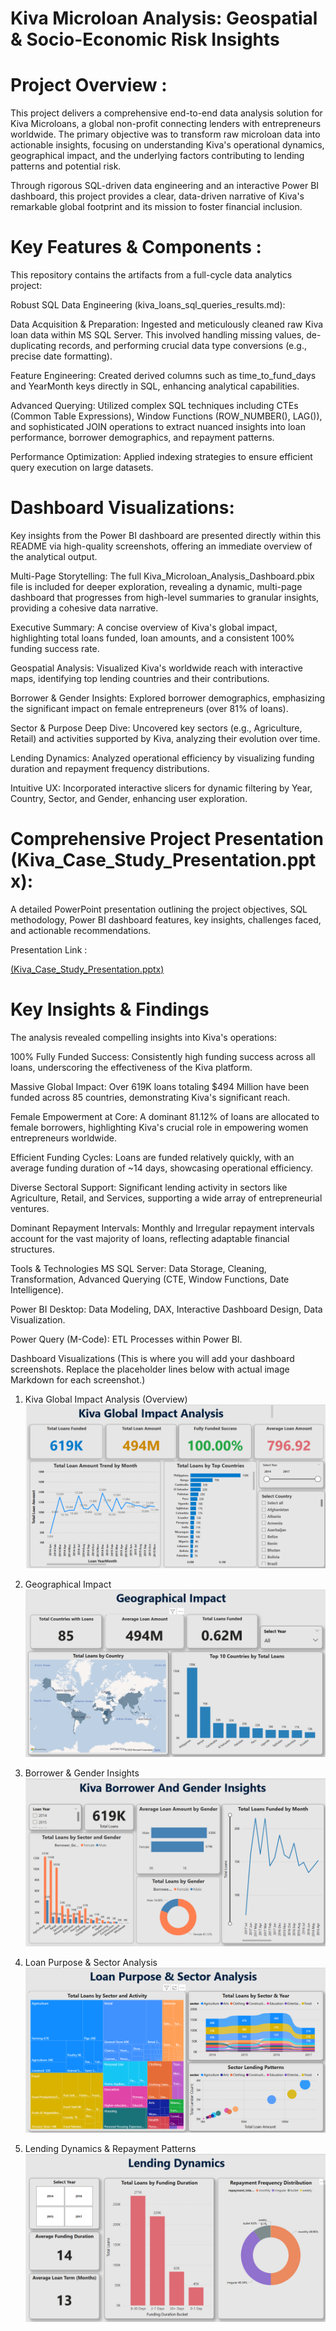 # Kiva Microloan Analysis: Geospatial & Socio-Economic Risk Insights

# Project Overview :

This project delivers a comprehensive end-to-end data analysis solution for Kiva Microloans, a global non-profit connecting lenders with entrepreneurs worldwide. The primary objective was to transform raw microloan data into actionable insights, focusing on understanding Kiva's operational dynamics, geographical impact, and the underlying factors contributing to lending patterns and potential risk.

Through rigorous SQL-driven data engineering and an interactive Power BI dashboard, this project provides a clear, data-driven narrative of Kiva's remarkable global footprint and its mission to foster financial inclusion.

# Key Features & Components :

This repository contains the artifacts from a full-cycle data analytics project:

Robust SQL Data Engineering (kiva_loans_sql_queries_results.md):

 Data Acquisition & Preparation: Ingested and meticulously cleaned raw Kiva loan data within MS SQL Server. This involved handling missing values, de-duplicating records, and performing crucial data type conversions (e.g., precise date formatting).

 Feature Engineering: Created derived columns such as time_to_fund_days and YearMonth keys directly in SQL, enhancing analytical capabilities.

 Advanced Querying: Utilized complex SQL techniques including CTEs (Common Table Expressions), Window Functions (ROW_NUMBER(), LAG()), and sophisticated JOIN operations to extract nuanced insights into loan performance, borrower demographics, and repayment patterns.

 Performance Optimization: Applied indexing strategies to ensure efficient query execution on large datasets.


# Dashboard Visualizations: 
Key insights from the Power BI dashboard are presented directly within this README via high-quality screenshots, offering an immediate overview of the analytical output.

Multi-Page Storytelling: The full Kiva_Microloan_Analysis_Dashboard.pbix file is included for deeper exploration, revealing a dynamic, multi-page dashboard that progresses from high-level summaries to granular insights, providing a cohesive data narrative.

Executive Summary: A concise overview of Kiva's global impact, highlighting total loans funded, loan amounts, and a consistent 100% funding success rate.

Geospatial Analysis: Visualized Kiva's worldwide reach with interactive maps, identifying top lending countries and their contributions.

Borrower & Gender Insights: Explored borrower demographics, emphasizing the significant impact on female entrepreneurs (over 81% of loans).

Sector & Purpose Deep Dive: Uncovered key sectors (e.g., Agriculture, Retail) and activities supported by Kiva, analyzing their evolution over time.

Lending Dynamics: Analyzed operational efficiency by visualizing funding duration and repayment frequency distributions.

Intuitive UX: Incorporated interactive slicers for dynamic filtering by Year, Country, Sector, and Gender, enhancing user exploration.

# Comprehensive Project Presentation (Kiva_Case_Study_Presentation.pptx):

A detailed PowerPoint presentation outlining the project objectives, SQL methodology, Power BI dashboard features, key insights, challenges faced, and actionable recommendations.

Presentation Link :

[(Kiva_Case_Study_Presentation.pptx)](https://github.com/git04/Kiva-Microloan-Analysis-SQL--POWER-BI/blob/main/Kiva_Case_Study_Presentation.pptx)

# Key Insights & Findings
The analysis revealed compelling insights into Kiva's operations:

100% Fully Funded Success: Consistently high funding success across all loans, underscoring the effectiveness of the Kiva platform.

Massive Global Impact: Over 619K loans totaling $494 Million have been funded across 85 countries, demonstrating Kiva's significant reach.

Female Empowerment at Core: A dominant 81.12% of loans are allocated to female borrowers, highlighting Kiva's crucial role in empowering women entrepreneurs worldwide.

Efficient Funding Cycles: Loans are funded relatively quickly, with an average funding duration of ~14 days, showcasing operational efficiency.

Diverse Sectoral Support: Significant lending activity in sectors like Agriculture, Retail, and Services, supporting a wide array of entrepreneurial ventures.

Dominant Repayment Intervals: Monthly and Irregular repayment intervals account for the vast majority of loans, reflecting adaptable financial structures.

Tools & Technologies
MS SQL Server: Data Storage, Cleaning, Transformation, Advanced Querying (CTE, Window Functions, Date Intelligence).

Power BI Desktop: Data Modeling, DAX, Interactive Dashboard Design, Data Visualization.

Power Query (M-Code): ETL Processes within Power BI.


Dashboard Visualizations
(This is where you will add your dashboard screenshots. Replace the placeholder lines below with actual image Markdown for each screenshot.)

1. Kiva Global Impact Analysis (Overview)
![Kiva Global Impact Analysis Overview Dashboard](D1_Overview.png)

2. Geographical Impact
![Kiva Geographical Impact Dashboard](D3_Geographical.png)


3. Borrower & Gender Insights
![Kiva Borrower and Gender Insights Dashboard](D2_BorrowerGender.png)


4. Loan Purpose & Sector Analysis
![Kiva Loan Purpose and Sector Analysis Dashboard](D4_SectorPurpose.png)


5. Lending Dynamics & Repayment Patterns
![Kiva Lending Dynamics and Repayment Patterns Dashboard](D5_LendingDynamics.png)





